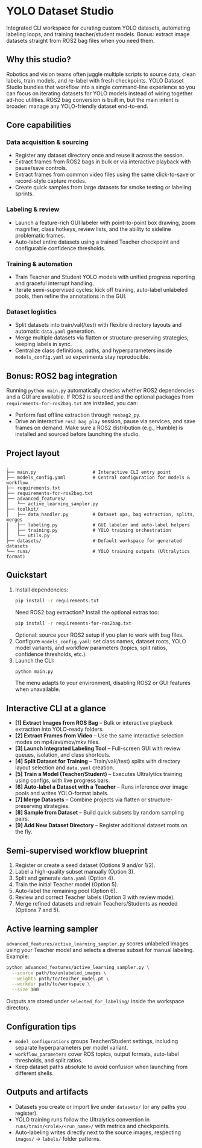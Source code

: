 # YOLO Dataset Studio

Integrated CLI workspace for curating custom YOLO datasets, automating labeling loops, and training teacher/student models. Bonus: extract image datasets straight from ROS2 bag files when you need them.

## Why this studio?
Robotics and vision teams often juggle multiple scripts to source data, clean labels, train models, and re-label with fresh checkpoints. YOLO Dataset Studio bundles that workflow into a single command-line experience so you can focus on iterating datasets for YOLO models instead of wiring together ad-hoc utilities. ROS2 bag conversion is built in, but the main intent is broader: manage any YOLO-friendly dataset end-to-end.

## Core capabilities
### Data acquisition & sourcing
- Register any dataset directory once and reuse it across the session.
- Extract frames from ROS2 bags in bulk or via interactive playback with pause/save controls.
- Extract frames from common video files using the same click-to-save or record-style capture modes.
- Create quick samples from large datasets for smoke testing or labeling sprints.

### Labeling & review
- Launch a feature-rich GUI labeler with point-to-point box drawing, zoom magnifier, class hotkeys, review lists, and the ability to sideline problematic frames.
- Auto-label entire datasets using a trained Teacher checkpoint and configurable confidence thresholds.

### Training & automation
- Train Teacher and Student YOLO models with unified progress reporting and graceful interrupt handling.
- Iterate semi-supervised cycles: kick off training, auto-label unlabeled pools, then refine the annotations in the GUI.

### Dataset logistics
- Split datasets into train/val(/test) with flexible directory layouts and automatic `data.yaml` generation.
- Merge multiple datasets via flatten or structure-preserving strategies, keeping labels in sync.
- Centralize class definitions, paths, and hyperparameters inside `models_config.yaml` so experiments stay reproducible.

## Bonus: ROS2 bag integration
Running `python main.py` automatically checks whether ROS2 dependencies and a GUI are available. If ROS2 is sourced and the optional packages from `requirements-for-ros2bag.txt` are installed, you can:
- Perform fast offline extraction through `rosbag2_py`.
- Drive an interactive `ros2 bag play` session, pause via services, and save frames on demand.
Make sure a ROS2 distribution (e.g., Humble) is installed and sourced before launching the studio.

## Project layout
```
.
├── main.py                     # Interactive CLI entry point
├── models_config.yaml          # Central configuration for models & workflow
├── requirements.txt
├── requirements-for-ros2bag.txt
├── advanced_features/
│   └── active_learning_sampler.py
├── toolkit/
│   ├── data_handler.py         # Dataset ops, bag extraction, splits, merges
│   ├── labeling.py             # GUI labeler and auto-label helpers
│   ├── training.py             # YOLO training orchestration
│   └── utils.py
├── datasets/                   # Default workspace for generated datasets
└── runs/                       # YOLO training outputs (Ultralytics format)
```

## Quickstart
1. Install dependencies:
   ```bash
   pip install -r requirements.txt
   ```
   Need ROS2 bag extraction? Install the optional extras too:
   ```bash
   pip install -r requirements-for-ros2bag.txt
   ```
   Optional: source your ROS2 setup if you plan to work with bag files.
2. Configure `models_config.yaml`: set class names, dataset roots, YOLO model variants, and workflow parameters (topics, split ratios, confidence thresholds, etc.).
3. Launch the CLI:
   ```bash
   python main.py
   ```
   The menu adapts to your environment, disabling ROS2 or GUI features when unavailable.

## Interactive CLI at a glance
- **[1] Extract Images from ROS Bag** – Bulk or interactive playback extraction into YOLO-ready folders.
- **[2] Extract Frames from Video** – Use the same interactive selection modes on mp4/avi/mov/mkv files.
- **[3] Launch Integrated Labeling Tool** – Full-screen GUI with review queues, isolation, and class shortcuts.
- **[4] Split Dataset for Training** – Train/val(/test) splits with directory layout selection and `data.yaml` creation.
- **[5] Train a Model (Teacher/Student)** – Executes Ultralytics training using configs, with live progress bars.
- **[6] Auto-label a Dataset with a Teacher** – Runs inference over image pools and writes YOLO-format labels.
- **[7] Merge Datasets** – Combine projects via flatten or structure-preserving strategies.
- **[8] Sample from Dataset** – Build quick subsets by random sampling pairs.
- **[9] Add New Dataset Directory** – Register additional dataset roots on the fly.

## Semi-supervised workflow blueprint
1. Register or create a seed dataset (Options 9 and/or 1/2).
2. Label a high-quality subset manually (Option 3).
3. Split and generate `data.yaml` (Option 4).
4. Train the initial Teacher model (Option 5).
5. Auto-label the remaining pool (Option 6).
6. Review and correct Teacher labels (Option 3 with review mode).
7. Merge refined datasets and retrain Teachers/Students as needed (Options 7 and 5).

## Active learning sampler
`advanced_features/active_learning_sampler.py` scores unlabeled images using your Teacher model and selects a diverse subset for manual labeling. Example:
```bash
python advanced_features/active_learning_sampler.py \
  --source path/to/unlabeled_images \
  --weights path/to/teacher_model.pt \
  --workdir path/to/workspace \
  --size 100
```
Outputs are stored under `selected_for_labeling/` inside the workspace directory.

## Configuration tips
- `model_configurations` groups Teacher/Student settings, including separate hyperparameters per model variant.
- `workflow_parameters` cover ROS topics, output formats, auto-label thresholds, and split ratios.
- Keep dataset paths absolute to avoid confusion when launching from different shells.

## Outputs and artifacts
- Datasets you create or import live under `datasets/` (or any paths you register).
- YOLO training runs follow the Ultralytics convention in `runs/train/<role>/<run_name>/` with metrics and checkpoints.
- Auto-labeling writes directly next to the source images, respecting `images/` → `labels/` folder patterns.
